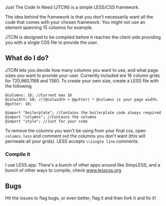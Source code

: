 Just The Code In Need (JTCIN) is a simple LESS/CSS framework.

The idea behind the framework is that you don't necessarily want all the code that comes with your chosen framework. You might not use an element spanning 15 columns for example.

JTCIN is designed to be compiled before it reaches the client side providing you with a single CSS file to provide the user.

## What do I do?

JTCIN lets you decide how many columns you want to use, and what page sizes you want to provide your user. Currently included are 16 column grids for 720,960,1168 and 1360. To create your own size, create a LESS file with the following

	@columns: 16; //Current max 16
	@colwidth: 50; //(@colwidth + @gutter) * @columns is your page width.
	@gutter: 10; 

	@import "boilerplate"; //Contains the boilerplate code always required
	@import "columns"; //Contains the columns
	@import "style"; //Just for your code

To remove the columns you won't be using from your final css, open `columns.less` and comment out the columns you don't want (this will permeate all your grids). LESS accepts `\\single line` comments.

### Compile it

I use LESS.app. There's a bunch of other apps around like SimpLESS, and a bunch of other ways to compile, check www.lesscss.org

## Bugs

Hit the issues to flag bugs, or even better, flag it and then fork it and fix it!